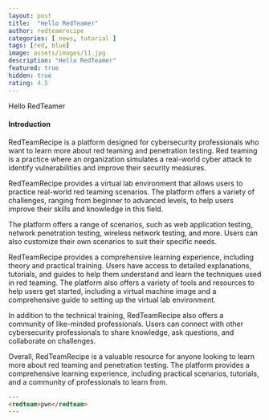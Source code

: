 ```yaml
---
layout: post
title:  "Hello RedTeamer"
author: redteamrecipe
categories: [ news, tutorial ]
tags: [red, blue]
image: assets/images/11.jpg
description: "Hello RedTeamer"
featured: true
hidden: true
rating: 4.5
---
```


Hello RedTeamer

#### Introduction

RedTeamRecipe is a platform designed for cybersecurity professionals who want to learn more about red teaming and penetration testing. Red teaming is a practice where an organization simulates a real-world cyber attack to identify vulnerabilities and improve their security measures.

RedTeamRecipe provides a virtual lab environment that allows users to practice real-world red teaming scenarios. The platform offers a variety of challenges, ranging from beginner to advanced levels, to help users improve their skills and knowledge in this field.

The platform offers a range of scenarios, such as web application testing, network penetration testing, wireless network testing, and more. Users can also customize their own scenarios to suit their specific needs.

RedTeamRecipe provides a comprehensive learning experience, including theory and practical training. Users have access to detailed explanations, tutorials, and guides to help them understand and learn the techniques used in red teaming. The platform also offers a variety of tools and resources to help users get started, including a virtual machine image and a comprehensive guide to setting up the virtual lab environment.

In addition to the technical training, RedTeamRecipe also offers a community of like-minded professionals. Users can connect with other cybersecurity professionals to share knowledge, ask questions, and collaborate on challenges.

Overall, RedTeamRecipe is a valuable resource for anyone looking to learn more about red teaming and penetration testing. The platform provides a comprehensive learning experience, including practical scenarios, tutorials, and a community of professionals to learn from.


```html
---
<redteam>pwn</redteam>
---
```

